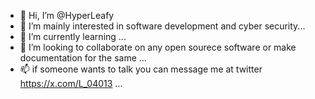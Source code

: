 - 👋 Hi, I’m @HyperLeafy
- 👀 I’m mainly interested in software development and cyber security...
- 🌱 I’m currently learning ...
- 💞️ I’m looking to collaborate on any open sourece software or make documentation for the same ...
- 📫 if someone wants to talk you can message me at twitter https://x.com/L_04013 ...

<!---
HyperLeafy/HyperLeafy is a ✨ special ✨ repository because its `README.md` (this file) appears on your GitHub profile.
You can click the Preview link to take a look at your changes.
--->

